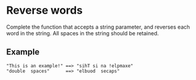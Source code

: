 # Reverse words

Complete the function that accepts a string parameter, and reverses each word in the string. All spaces in the string should be retained.

## Example

```
"This is an example!" ==> "sihT si na !elpmaxe"
"double  spaces"      ==> "elbuod  secaps"
```